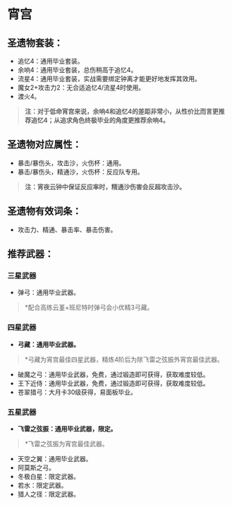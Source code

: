# 宵宫

## 圣遗物套装：
- 追忆4：通用毕业套装。
- 余响4：通用毕业套装，总伤稍高于追忆4。
- 流星4：通用毕业套装，实战需要绑定钟离才能更好地发挥其效用。
- 魔女2+攻击力2：无合适追忆4/流星4时使用。
- 渡火4。

> **注：对于低命宵宫来说，余响4和追忆4的差距非常小，从性价比而言更推荐追忆4；从追求角色终极毕业的角度更推荐余响4。**


## 圣遗物对应属性：
- 暴击/暴伤头，攻击沙，火伤杯：通用。
- 暴击/暴伤头，精通沙，火伤杯：反应队专用。

> **注：宵夜云钟中保证反应率时，精通沙伤害会反超攻击沙。**


## 圣遗物有效词条：
- 攻击力、精通、暴击率、暴击伤害。

## 推荐武器：
### 三星武器
- 弹弓：通用毕业武器。

> \*配合高练云堇+班尼特时弹弓会小优精3弓藏。


### 四星武器
- **弓藏：通用毕业武器。**

> \*弓藏为宵宫最佳四星武器，精炼4阶后为除飞雷之弦振外宵宫最佳武器。

- 破魔之弓：通用毕业武器，免费，通过锻造即可获得，获取难度较低。
- 王下近侍：通用毕业武器，免费，通过锻造即可获得，获取难度较低。
- 苍翠猎弓：大月卡30级获得，易面板毕业。

### 五星武器
- **飞雷之弦振：通用毕业武器，限定。**

> \*飞雷之弦振为宵宫最佳武器。

- 天空之翼：通用毕业武器。
- 阿莫斯之弓。
- 冬极白星：限定武器。
- 若水：限定武器。
- 猎人之径：限定武器。
